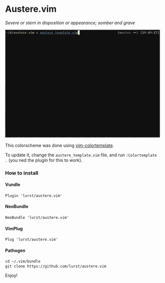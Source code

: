 # Austere.vim

_Severe or stern in disposition or appearance; somber and grave_

![](screenshot.gif)

This colorscheme was done using [vim-colortemplate](https://github.com/lifepillar/vim-colortemplate).

To update it, change the `austere_template.vim` file, and run `:Colortemplate .` (you ned the plugin for this to work).

### How to install

#### Vundle

    Plugin 'lurst/austere.vim'

#### NeoBundle

    NeoBundle 'lurst/austere.vim'

#### VimPlug

    Plug 'lurst/austere.vim'

#### Pathogen

    cd ~/.vim/bundle
    git clone https://github.com/lurst/austere.vim

Enjoy!
